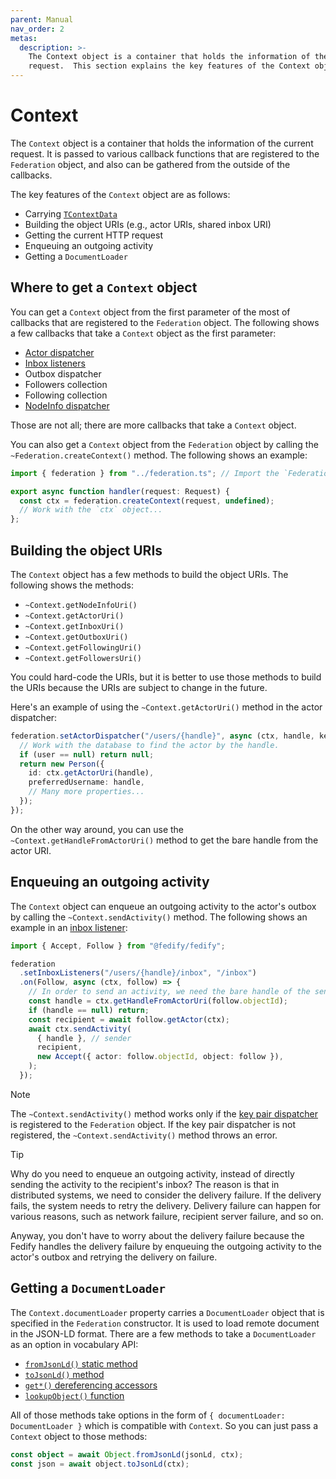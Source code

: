 ```yaml
---
parent: Manual
nav_order: 2
metas:
  description: >-
    The Context object is a container that holds the information of the current
    request.  This section explains the key features of the Context object.
---
```


Context
=======

The `Context` object is a container that holds the information of the current
request.  It is passed to various callback functions that are registered to
the `Federation` object, and also can be gathered from the outside of the
callbacks.

The key features of the `Context` object are as follows:

 -  Carrying [`TContextData`](./federation.md#tcontextdata)
 -  Building the object URIs (e.g., actor URIs, shared inbox URI)
 -  Getting the current HTTP request
 -  Enqueuing an outgoing activity
 -  Getting a `DocumentLoader`


Where to get a `Context` object
-------------------------------

You can get a `Context` object from the first parameter of the most of callbacks
that are registered to the `Federation` object.  The following shows a few
callbacks that take a `Context` object as the first parameter:

 -  [Actor dispatcher](./actor.md)
 -  [Inbox listeners](./inbox.md)
 -  Outbox dispatcher
 -  Followers collection
 -  Following collection
 -  [NodeInfo dispatcher](./nodeinfo.md)

Those are not all; there are more callbacks that take a `Context` object.

You can also get a `Context` object from the `Federation` object by calling the
`~Federation.createContext()` method.  The following shows an example:

~~~~ typescript
import { federation } from "../federation.ts"; // Import the `Federation` object

export async function handler(request: Request) {
  const ctx = federation.createContext(request, undefined);
  // Work with the `ctx` object...
};
~~~~


Building the object URIs
------------------------

The `Context` object has a few methods to build the object URIs.  The following
shows the methods:

 -  `~Context.getNodeInfoUri()`
 -  `~Context.getActorUri()`
 -  `~Context.getInboxUri()`
 -  `~Context.getOutboxUri()`
 -  `~Context.getFollowingUri()`
 -  `~Context.getFollowersUri()`

You could hard-code the URIs, but it is better to use those methods to build
the URIs because the URIs are subject to change in the future.

Here's an example of using the `~Context.getActorUri()` method in the actor
dispatcher:

~~~~ typescript
federation.setActorDispatcher("/users/{handle}", async (ctx, handle, key) => {
  // Work with the database to find the actor by the handle.
  if (user == null) return null;
  return new Person({
    id: ctx.getActorUri(handle),
    preferredUsername: handle,
    // Many more properties...
  });
});
~~~~

On the other way around, you can use the `~Context.getHandleFromActorUri()`
method to get the bare handle from the actor URI.


Enqueuing an outgoing activity
------------------------------

The `Context` object can enqueue an outgoing activity to the actor's outbox
by calling the `~Context.sendActivity()` method.  The following shows an
example in an [inbox listener](./inbox.md):

~~~~ typescript
import { Accept, Follow } from "@fedify/fedify";

federation
  .setInboxListeners("/users/{handle}/inbox", "/inbox")
  .on(Follow, async (ctx, follow) => {
    // In order to send an activity, we need the bare handle of the sender:
    const handle = ctx.getHandleFromActorUri(follow.objectId);
    if (handle == null) return;
    const recipient = await follow.getActor(ctx);
    await ctx.sendActivity(
      { handle }, // sender
      recipient,
      new Accept({ actor: follow.objectId, object: follow }),
    );
  });
~~~~

> [!NOTE]
> The `~Context.sendActivity()` method works only if the [key pair dispatcher]
> is registered to the `Federation` object.  If the key pair dispatcher is not
> registered, the `~Context.sendActivity()` method throws an error.

> [!TIP]
> Why do you need to enqueue an outgoing activity, instead of directly sending
> the activity to the recipient's inbox?  The reason is that in distributed
> systems, we need to consider the delivery failure.  If the delivery fails,
> the system needs to retry the delivery.  Delivery failure can happen for
> various reasons, such as network failure, recipient server failure, and so on.
>
> Anyway, you don't have to worry about the delivery failure because the
> Fedify handles the delivery failure by enqueuing the outgoing
> activity to the actor's outbox and retrying the delivery on failure.

[key pair dispatcher]: ./actor.md#public-key-of-an-actor


Getting a `DocumentLoader`
--------------------------

The `Context.documentLoader` property carries a `DocumentLoader` object that
is specified in the `Federation` constructor.  It is used to load remote
document in the JSON-LD format.  There are a few methods to take
a `DocumentLoader` as an option in vocabulary API:

 -  [`fromJsonLd()` static method](./vocab.md#json-ld)
 -  [`toJsonLd()` method](./vocab.md#json-ld)
 -  [`get*()` dereferencing accessors](./vocab.md#object-ids-and-remote-objects)
 -  [`lookupObject()` function](./vocab.md#looking-up-remote-objects)

All of those methods take options in the form of
`{ documentLoader: DocumentLoader }` which is compatible with `Context`.
So you can just pass a `Context` object to those methods:

~~~~ typescript
const object = await Object.fromJsonLd(jsonLd, ctx);
const json = await object.toJsonLd(ctx);
~~~~
